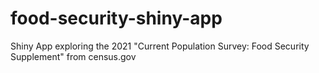 # food-security-shiny-app
Shiny App exploring the 2021 "Current Population Survey: Food Security Supplement" from census.gov
